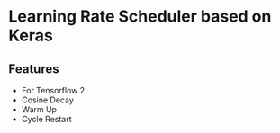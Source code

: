 # Learning Rate Scheduler based on Keras
## Features
* For Tensorflow 2
* Cosine Decay
* Warm Up
* Cycle Restart